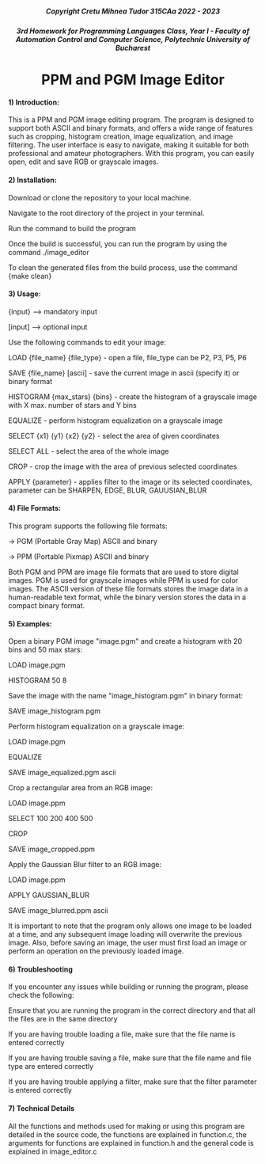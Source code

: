 <h5 align = center> Copyright Cretu Mihnea Tudor 315CAa 2022 - 2023 </h5> 
<h5 align = center> 3rd Homework for Programming Languages Class, Year I - Faculty of Automation Control and Computer Science, Polytechnic University of Bucharest </h5>

<h1 align=center> PPM and PGM Image Editor </h1>

<h4> 1) Introduction: </h4>
<p align = left>    This is a PPM and PGM image editing program. The program is designed to support both ASCII and binary 
    formats, and offers a wide range of features such as cropping, histogram creation, image equalization, 
    and image filtering. The user interface is easy to navigate, making it suitable for both professional
    and amateur photographers. With this program, you can easily open, edit and save RGB or grayscale images. </p>

<h4> 2) Installation: </h4> 
<p>    Download or clone the repository to your local machine. </p>
<p>    Navigate to the root directory of the project in your terminal. </p>
<p>    Run the command <make build> to build the program </p>
<p>    Once the build is successful, you can run the program by using the command ./image_editor </p>
<p>    To clean the generated files from the build process, use the command {make clean} </p>

<h4> 3) Usage: </h4>
<p>    {input} --> mandatory input </p>
<p>     [input] --> optional input </p>
<p> </p>
<p>     Use the following commands to edit your image: </p>
<p> </p>
<p>     LOAD {file_name} {file_type} - open a file, file_type can be P2, P3, P5, P6 </p>
<p>     SAVE {file_name} [ascii] - save the current image in ascii (specify it) or binary format </p>
<p>     HISTOGRAM {max_stars} {bins} - create the histogram of a grayscale image with X max. number of stars and Y bins </p>
<p>     EQUALIZE - perform histogram equalization on a grayscale image </p>
<p>     SELECT {x1} {y1} {x2} {y2} - select the area of given coordinates </p>
<p>    SELECT ALL - select the area of the whole image </p>
<p>     CROP - crop the image with the area of previous selected coordinates </p>
<p>     APPLY {parameter} - applies filter to the image or its selected coordinates, parameter can be SHARPEN, EDGE, BLUR, GAUUSIAN_BLUR </p>

<h4> 4) File Formats: </h4>
<p> This program supports the following file formats: </p>
<p>    -> PGM (Portable Gray Map) ASCII and binary </p>
<p>    -> PPM (Portable Pixmap) ASCII and binary </p>
<p>    Both PGM and PPM are image file formats that are used to store digital images. PGM is used for grayscale images 
    while PPM is used for color images. The ASCII version of these file formats stores the image data in a 
    human-readable text format, while the binary version stores the data in a compact binary format. </p>

<h4> 5) Examples: </h4>
<p>    Open a binary PGM image "image.pgm" and create a histogram with 20 bins and 50 max stars: </p>
<p>        LOAD image.pgm </p>
<p>        HISTOGRAM 50 8 </p>
<p> </p>
<p>    Save the image with the name "image_histogram.pgm" in binary format: </p>
<p>        SAVE image_histogram.pgm </p>
<p> </p>
<p>    Perform histogram equalization on a grayscale image: </p>
<p>        LOAD image.pgm </p>
<p>        EQUALIZE </p>
<p>        SAVE image_equalized.pgm ascii </p>
<p> </p>
<p>    Crop a rectangular area from an RGB image: </p>
<p>        LOAD image.ppm </p>
<p>        SELECT 100 200 400 500 </p>
<p>        CROP </p>
<p>        SAVE image_cropped.ppm </p>
<p> </p>
<p>    Apply the Gaussian Blur filter to an RGB image: </p>
<p>        LOAD image.ppm </p>
<p>        APPLY GAUSSIAN_BLUR </p>
<p>        SAVE image_blurred.ppm ascii </p>
<p> </p>
<p>    It is important to note that the program only allows one image to be loaded at a time, and any subsequent
    image loading will overwrite the previous image. Also, before saving an image, the user must first load
    an image or perform an operation on the previously loaded image. </p>

<h4> 6) Troubleshooting </h4>
<p>    If you encounter any issues while building or running the program, please check the following: </p>
<p>    Ensure that you are running the program in the correct directory and that all the files are in the same directory </p>
<p>    If you are having trouble loading a file, make sure that the file name is entered correctly </p>
<p>    If you are having trouble saving a file, make sure that the file name and file type are entered correctly </p>
<p>    If you are having trouble applying a filter, make sure that the filter parameter is entered correctly </p>

<h4> 7) Technical Details </h4>
<p>    All the functions and methods used for making or using this program are detailed in the source code,
    the functions are explained in function.c, the arguments for functions are explained in function.h and the general
    code is explained in image_editor.c </p>
